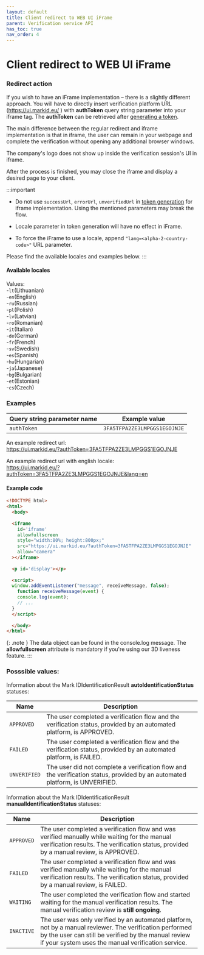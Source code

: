 ```yaml
---
layout: default
title: Client redirect to WEB UI iFrame
parent: Verification service API
has_toc: true
nav_order: 4
---
```


# Client redirect to WEB UI iFrame
### Redirect action

If you wish to have an iFrame implementation – there is a slightly different approach. You will have to directly insert verification platform URL (https://ui.markid.eu/  ) with **authToken** query string parameter into your iframe tag. The **authToken** can be retrieved after [generating a token](/pages/verification-service-api/GeneratingIdentificationToken).


The main difference between the regular redirect and iframe implementation is that in iframe, the user can remain in your webpage and complete the verification without opening any additional browser windows.

The company's logo does not show up inside the verification session's UI in iframe.

After the process is finished, you may close the iframe and display a desired page to your client.


:::important 
* Do not use `successUrl`, `errorUrl`, `unverifiedUrl` in [token generation](/pages/verification-service-api/GeneratingIdentificationToken)
for iframe implementation. Using the mentioned parameters may break the flow.

* Locale parameter in token generation will have no effect in iFrame.

* To force the iFrame to use a locale, append `"lang=<alpha-2-country-code>"` URL parameter.

Please find the available locales and examples below.
:::

#### Available locales

Values:<br/>-`lt`(Lithuanian)<br/>-`en`(English)<br/>-`ru`(Russian)<br/>-`pl`(Polish)<br/>-`lv`(Latvian)<br/>-`ro`(Romanian)<br/>-`it`(Italian)<br/>-`de`(German)<br/>-`fr`(French)<br/>-`sv`(Swedish)<br/>-`es`(Spanish)<br/>-`hu`(Hungarian)<br/>-`ja`(Japanese)<br/>-`bg`(Bulgarian)<br/>-`et`(Estonian)<br/>-`cs`(Czech)

### Examples


|Query string parameter name           |Example value               |
|--------------------------------------|----------------------------|
|`authToken`                           |`3FA5TFPA2ZE3LMPGGS1EGOJNJE`|


An example redirect url: <br/> https://ui.markid.eu/?authToken=3FA5TFPA2ZE3LMPGGS1EGOJNJE

An example redirect url with english locale: <br/> https://ui.markid.eu/?authToken=3FA5TFPA2ZE3LMPGGS1EGOJNJE&lang=en

#### Example code

```html
<!DOCTYPE html>
<html>
  <body>
  
  <iframe 
    id='iframe' 
    allowfullscreen
    style="width:80%; height:800px;" 
    src="https://ui.markid.eu/?authToken=3FA5TFPA2ZE3LMPGGS1EGOJNJE"
    allow="camera"
  ></iframe>
  
  <p id='display'></p>
  
  <script>
  window.addEventListener("message", receiveMessage, false);
    function receiveMessage(event) {
    console.log(event);
    // ...
  }
  </script>
  
  </body>
</html>
```
{: .note }
The data object can be found in the console.log message. The **allowfullscreen** attribute is mandatory if you're using our 3D liveness feature.
:::

### Posssible values:


Information about the Mark IDIdentificationResult **autoIdentificationStatus** statuses:

|Name            |Description
|-------------------|------------------------------------
|`APPROVED`   |The user completed a verification flow and the verification status, provided by an automated platform, is APPROVED.
|`FAILED`|The user completed a verification flow and the verification status, provided by an automated platform, is FAILED.
|`UNVERIFIED`   |The user did not complete a verification flow and the verification status, provided by an automated platform, is UNVERIFIED.

Information about the Mark IDIdentificationResult **manualIdentificationStatus** statuses:

|Name            |Description
|-------------------|------------------------------------
|`APPROVED`   |The user completed a verification flow and was verified manually while waiting for the manual verification results. The verification status, provided by a manual review, is APPROVED.
|`FAILED`|The user completed a verification flow and was verified manually while waiting for the manual verification results. The verification status, provided by a manual review, is FAILED.
|`WAITING`|The user completed the verification flow and started waiting for the manual verification results. The manual verification review is **still ongoing**.
|`INACTIVE`   |The user was only verified by an automated platform, not by a manual reviewer. The verification performed by the user can still be verified by the manual review if your system uses the manual verification service.         
